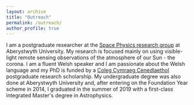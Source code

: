```yaml
---
layout: archive
title: "Outreach"
permalink: /outreach/
author_profile: true
---
```


I am a postgraduate researcher at the <a href="https://solarphysics.aber.ac.uk/" target="_blank">Space Physics research group</a> at Aberystwyth University. My research is focused mainly on using visible-light remote sensing observations of the atmosphere of our Sun - the corona. I am a fluent Welsh speaker and I am passionate about the Welsh language and my PhD is funded by a <a href="https://www.colegcymraeg.ac.uk/cy/" target="_blank">Coleg Cymraeg Cenedlaethol</a> postgraduate research scholarship. My undergraduate degree was also done at Aberystwyth University and, after entering on the Foundation Year scheme in 2014, I graduated in the summer of 2019 with a first-class integrated Master's degree in Astrophysics.